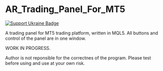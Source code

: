 # AR_Trading_Panel_For_MT5

[![Support Ukraine Badge](https://bit.ly/support-ukraine-now)](https://github.com/support-ukraine/support-ukraine)

A trading panel for MT5 trading platform, written in MQL5. All buttons and control of the panel are in one window.

WORK IN PROGRESS.

Author is not reponsible for the correctnes of the program. Please test before using and use at your own risk.
